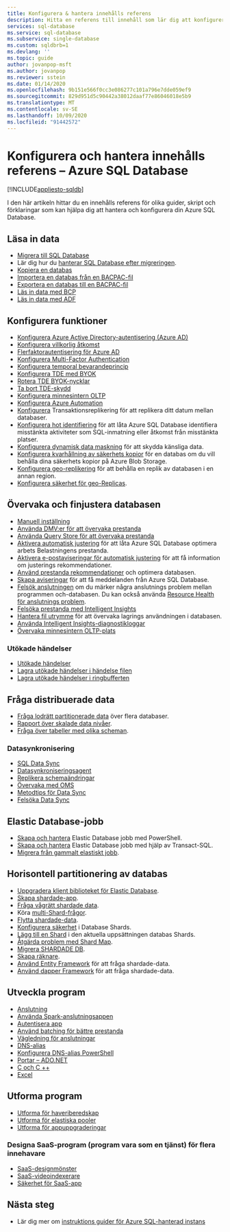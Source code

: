 ```yaml
---
title: Konfigurera & hantera innehålls referens
description: Hitta en referens till innehåll som lär dig att konfigurera och hantera Azure SQL Database.
services: sql-database
ms.service: sql-database
ms.subservice: single-database
ms.custom: sqldbrb=1
ms.devlang: ''
ms.topic: guide
author: jovanpop-msft
ms.author: jovanpop
ms.reviewer: sstein
ms.date: 01/14/2020
ms.openlocfilehash: 9b151e566f0cc3e086277c101a796e7dde059ef9
ms.sourcegitcommit: 829d951d5c90442a38012daaf77e86046018e5b9
ms.translationtype: MT
ms.contentlocale: sv-SE
ms.lasthandoff: 10/09/2020
ms.locfileid: "91442572"
---
```

# <a name="configure-and-manage-content-reference---azure-sql-database"></a>Konfigurera och hantera innehålls referens – Azure SQL Database
[!INCLUDE[appliesto-sqldb](../includes/appliesto-sqldb.md)]

I den här artikeln hittar du en innehålls referens för olika guider, skript och förklaringar som kan hjälpa dig att hantera och konfigurera din Azure SQL Database. 

## <a name="load-data"></a>Läsa in data

- [Migrera till SQL Database](migrate-to-database-from-sql-server.md)
- Lär dig hur du [hanterar SQL Database efter migreringen](manage-data-after-migrating-to-database.md).
- [Kopiera en databas](database-copy.md)
- [Importera en databas från en BACPAC-fil](database-import.md)
- [Exportera en databas till en BACPAC-fil](database-export.md)
- [Läs in data med BCP](../load-from-csv-with-bcp.md)
- [Läs in data med ADF](../../data-factory/connector-azure-sql-database.md?toc=/azure/sql-database/toc.json)

## <a name="configure-features"></a>Konfigurera funktioner

- [Konfigurera Azure Active Directory-autentisering (Azure AD)](authentication-aad-configure.md)
- [Konfigurera villkorlig åtkomst](conditional-access-configure.md)
- [Flerfaktorautentisering för Azure AD](authentication-mfa-ssms-overview.md)
- [Konfigurera Multi-Factor Authentication](authentication-mfa-ssms-configure.md)
- [Konfigurera temporal bevarandeprincip](temporal-tables-retention-policy.md)
- [Konfigurera TDE med BYOK](transparent-data-encryption-byok-configure.md)
- [Rotera TDE BYOK-nycklar](transparent-data-encryption-byok-key-rotation.md)
- [Ta bort TDE-skydd](transparent-data-encryption-byok-remove-tde-protector.md)
- [Konfigurera minnesintern OLTP](../in-memory-oltp-configure.md)
- [Konfigurera Azure Automation](automation-manage.md)
- [Konfigurera](replication-to-sql-database.md) Transaktionsreplikering för att replikera ditt datum mellan databaser.
- [Konfigurera hot identifiering](threat-detection-configure.md) för att låta Azure SQL Database identifiera misstänkta aktiviteter som SQL-inmatning eller åtkomst från misstänkta platser.
- [Konfigurera dynamisk data maskning](dynamic-data-masking-configure-portal.md) för att skydda känsliga data.
- [Konfigurera kvarhållning av säkerhets kopior](long-term-backup-retention-configure.md) för en databas om du vill behålla dina säkerhets kopior på Azure Blob Storage. 
- [Konfigurera geo-replikering](active-geo-replication-overview.md) för att behålla en replik av databasen i en annan region.
- [Konfigurera säkerhet för geo-Replicas](active-geo-replication-security-configure.md).

## <a name="monitor-and-tune-your-database"></a>Övervaka och finjustera databasen

- [Manuell inställning](performance-guidance.md)
- [Använda DMV:er för att övervaka prestanda](monitoring-with-dmvs.md)
- [Använda Query Store för att övervaka prestanda](https://docs.microsoft.com/sql/relational-databases/performance/best-practice-with-the-query-store#Insight)
- [Aktivera automatisk justering](automatic-tuning-enable.md) för att låta Azure SQL Database optimera arbets Belastningens prestanda.
- [Aktivera e-postaviseringar för automatisk justering](automatic-tuning-email-notifications-configure.md) för att få information om justerings rekommendationer.
- [Använd prestanda rekommendationer](database-advisor-find-recommendations-portal.md) och optimera databasen.
- [Skapa aviseringar](alerts-insights-configure-portal.md) för att få meddelanden från Azure SQL Database.
- [Felsök anslutningen](troubleshoot-common-errors-issues.md) om du märker några anslutnings problem mellan programmen och-databasen. Du kan också använda [Resource Health för anslutnings problem](resource-health-to-troubleshoot-connectivity.md).
- [Felsöka prestanda med Intelligent Insights](intelligent-insights-troubleshoot-performance.md)
- [Hantera fil utrymme](file-space-manage.md) för att övervaka lagrings användningen i databasen.
- [Använda Intelligent Insights-diagnostikloggar](intelligent-insights-use-diagnostics-log.md)
- [Övervaka minnesintern OLTP-plats](../in-memory-oltp-monitor-space.md)

### <a name="extended-events"></a>Utökade händelser

- [Utökade händelser](xevent-db-diff-from-svr.md)
- [Lagra utökade händelser i händelse filen](xevent-code-event-file.md)
- [Lagra utökade händelser i ringbufferten](xevent-code-ring-buffer.md)

## <a name="query-distributed-data"></a>Fråga distribuerade data

- [Fråga lodrätt partitionerade data](elastic-query-getting-started-vertical.md) över flera databaser.
- [Rapport över skalade data nivåer](elastic-query-horizontal-partitioning.md).
- [Fråga över tabeller med olika scheman](elastic-query-vertical-partitioning.md).

### <a name="data-sync"></a>Datasynkronisering

- [SQL Data Sync](sql-data-sync-data-sql-server-sql-database.md)
- [Datasynkroniseringsagent](sql-data-sync-agent-overview.md)
- [Replikera schemaändringar](sql-data-sync-update-sync-schema.md)
- [Övervaka med OMS](sql-data-sync-monitor-sync.md)
- [Metodtips för Data Sync](sql-data-sync-best-practices.md)
- [Felsöka Data Sync](sql-data-sync-troubleshoot.md)

## <a name="elastic-database-jobs"></a>Elastic Database-jobb

- [Skapa och hantera](elastic-jobs-powershell-create.md) Elastic Database jobb med PowerShell.
- [Skapa och hantera](elastic-jobs-tsql-create-manage.md) Elastic Database jobb med hjälp av Transact-SQL.
- [Migrera från gammalt elastiskt jobb](elastic-jobs-migrate.md).

## <a name="database-sharding"></a>Horisontell partitionering av databas

- [Uppgradera klient biblioteket för Elastic Database](elastic-scale-upgrade-client-library.md).
- [Skapa shardade-app](elastic-scale-get-started.md).
- [Fråga vågrätt shardade data](elastic-query-getting-started.md).
- Köra [multi-Shard-frågor](elastic-scale-multishard-querying.md).
- [Flytta shardade-data](elastic-scale-configure-deploy-split-and-merge.md).
- [Konfigurera säkerhet](elastic-scale-split-merge-security-configuration.md) i Database Shards.
- [Lägg till en Shard](elastic-scale-add-a-shard.md) i den aktuella uppsättningen databas Shards.
- [Åtgärda problem med Shard Map](elastic-database-recovery-manager.md).
- [Migrera SHARDADE DB](elastic-convert-to-use-elastic-tools.md).
- [Skapa räknare](elastic-database-perf-counters.md).
- [Använd Entity Framework](elastic-scale-use-entity-framework-applications-visual-studio.md) för att fråga shardade-data.
- [Använd dapper Framework](elastic-scale-working-with-dapper.md) för att fråga shardade-data.

## <a name="develop-applications"></a>Utveckla program

- [Anslutning](connect-query-content-reference-guide.md#libraries)
- [Använda Spark-anslutningsappen](spark-connector.md)
- [Autentisera app](application-authentication-get-client-id-keys.md)
- [Använd batching för bättre prestanda](../performance-improve-use-batching.md)
- [Vägledning för anslutningar](troubleshoot-common-connectivity-issues.md)
- [DNS-alias](dns-alias-overview.md)
- [Konfigurera DNS-alias PowerShell](dns-alias-powershell-create.md)
- [Portar – ADO.NET](adonet-v12-develop-direct-route-ports.md)
- [C och C ++](develop-cplusplus-simple.md)
- [Excel](connect-excel.md)

## <a name="design-applications"></a>Utforma program

- [Utforma för haveriberedskap](designing-cloud-solutions-for-disaster-recovery.md)
- [Utforma för elastiska pooler](disaster-recovery-strategies-for-applications-with-elastic-pool.md)
- [Utforma för appuppgraderingar](manage-application-rolling-upgrade.md)

### <a name="design-multi-tenant-software-as-a-service-saas-applications"></a>Designa SaaS-program (program vara som en tjänst) för flera innehavare

- [SaaS-designmönster](saas-tenancy-app-design-patterns.md)
- [SaaS-videoindexerare](saas-tenancy-video-index-wingtip-brk3120-20171011.md)
- [Säkerhet för SaaS-app](saas-tenancy-elastic-tools-multi-tenant-row-level-security.md)

## <a name="next-steps"></a>Nästa steg

- Lär dig mer om [instruktions guider för Azure SQL-hanterad instans](../managed-instance/how-to-content-reference-guide.md)
